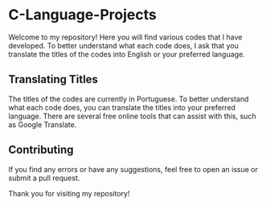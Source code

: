 # C-Language-Projects


Welcome to my repository! Here you will find various codes that I have developed. To better understand what each code does, I ask that you translate the titles of the codes into English or your preferred language.

## Translating Titles

The titles of the codes are currently in Portuguese. To better understand what each code does, you can translate the titles into your preferred language. There are several free online tools that can assist with this, such as Google Translate.

## Contributing

If you find any errors or have any suggestions, feel free to open an issue or submit a pull request.

Thank you for visiting my repository!
